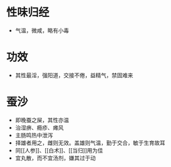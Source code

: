 # 性味归经
- 气温，微咸，略有小毒
# 功效
- 其性最淫，强阳道，交接不倦，益精气，禁固难来
# 蚕沙
- 即晚蚕之屎，其性亦温
- 治湿痹、瘾疹、瘫风
- 主肠鸣热中泄泻
- 择雄者用之，雌则无效。盖雄则气温，勤于交合，敏于生育故耳
- 同[[人参]]、[[白术]]、[[当归]]用为佳
- 宜丸散，而不宜汤剂，嫌其过于动
